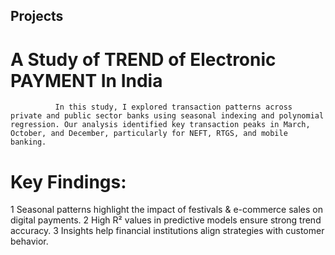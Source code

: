 ## Projects
# A Study of TREND of Electronic PAYMENT In India
              In this study, I explored transaction patterns across private and public sector banks using seasonal indexing and polynomial regression. Our analysis identified key transaction peaks in March, October, and December, particularly for NEFT, RTGS, and mobile banking.
# Key Findings:
1 Seasonal patterns highlight the impact of festivals & e-commerce sales on digital payments.
2 High R² values in predictive models ensure strong trend accuracy.
3 Insights help financial institutions align strategies with customer behavior.
